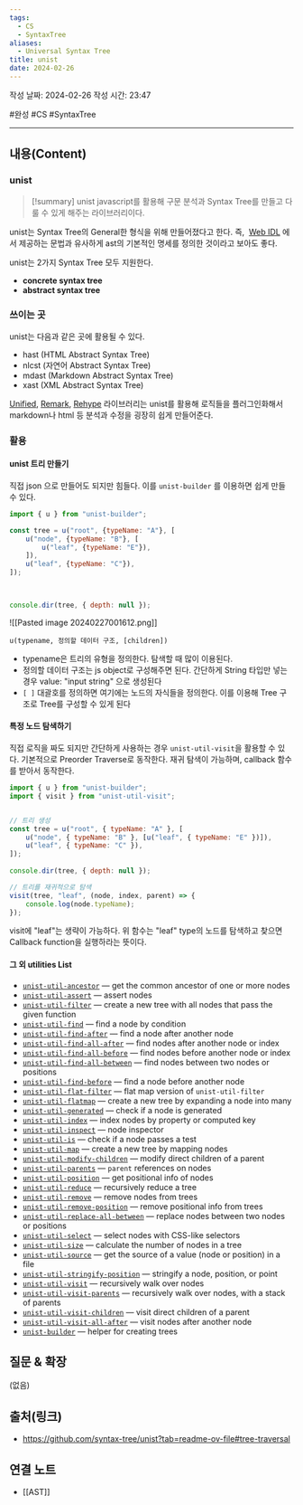 ```yaml
---
tags:
  - CS
  - SyntaxTree
aliases:
  - Universal Syntax Tree
title: unist
date: 2024-02-26
---
```

작성 날짜: 2024-02-26
작성 시간: 23:47

#완성 #CS #SyntaxTree 

----
## 내용(Content)
### unist
>[!summary] unist
>javascript를 활용해 구문 분석과 Syntax Tree를 만들고 다룰 수 있게 해주는 라이브러리이다.

unist는  Syntax Tree의 General한 형식을 위해 만들어졌다고 한다. 즉,  [Web IDL](https://webidl.spec.whatwg.org/) 에서 제공하는 문법과 유사하게 ast의 기본적인 명세를 정의한 것이라고 보아도 좋다.

unist는 2가지 Syntax Tree 모두 지원한다.

- **concrete syntax tree**
- **abstract syntax tree**

### 쓰이는 곳
unist는 다음과 같은 곳에 활용될 수 있다.

- hast (HTML Abstract Syntax Tree)
- nlcst (자연어 Abstract Syntax Tree)
- mdast (Markdown Abstract Syntax Tree)
- xast (XML Abstract Syntax Tree)

 [Unified](https://github.com/unifiedjs/unified), [Remark](https://github.com/remarkjs/remark), [Rehype](https://github.com/remarkjs/remark) 라이브러리는 unist를 활용해 로직들을 플러그인화해서 markdown나 html 등 분석과 수정을 굉장히 쉽게 만들어준다.

### 활용
#### unist 트리 만들기

직접 json 으로 만들어도 되지만 힘들다. 이를 `unist-builder` 를 이용하면 쉽게 만들 수 있다.

```js
import { u } from "unist-builder";

const tree = u("root", {typeName: "A"}, [
    u("node", {typeName: "B"}, [
        u("leaf", {typeName: "E"}),
    ]),
    u("leaf", {typeName: "C"}),
]);

  

console.dir(tree, { depth: null });
```

![[Pasted image 20240227001612.png]]

`u(typename, 정의할 데이터 구조, [children])`

- typename은 트리의 유형을 정의한다. 탐색할 때 많이 이용된다.
- 정의할 데이터 구조는 js object로 구성해주면 된다. 간단하게 String 타입만 넣는 경우 value: "input string" 으로 생성된다
- `[ ]` 대괄호를 정의하면 여기에는 노드의 자식들을 정의한다. 이를 이용해 Tree 구조로 Tree를 구성할 수 있게 된다

#### 특정 노드 탐색하기

직접 로직을 짜도 되지만 간단하게 사용하는 경우 `unist-util-visit`을 활용할 수 있다. 기본적으로 Preorder Traverse로 동작한다. 재귀 탐색이 가능하며, callback 함수를 받아서 동작한다.

```js
import { u } from "unist-builder";
import { visit } from "unist-util-visit";


// 트리 생성
const tree = u("root", { typeName: "A" }, [
    u("node", { typeName: "B" }, [u("leaf", { typeName: "E" })]),
    u("leaf", { typeName: "C" }),
]);
  
console.dir(tree, { depth: null });

// 트리를 재귀적으로 탐색
visit(tree, "leaf", (node, index, parent) => {
    console.log(node.typeName);
});
```

visit에 "leaf"는 생략이 가능하다.  위 함수는 "leaf" type의 노드를 탐색하고 찾으면 Callback function을 실행하라는 뜻이다.


#### 그 외 utilities List

- [`unist-util-ancestor`](https://github.com/gorango/unist-util-ancestor) — get the common ancestor of one or more nodes
- [`unist-util-assert`](https://github.com/syntax-tree/unist-util-assert) — assert nodes
- [`unist-util-filter`](https://github.com/syntax-tree/unist-util-filter) — create a new tree with all nodes that pass the given function
- [`unist-util-find`](https://github.com/blahah/unist-util-find) — find a node by condition
- [`unist-util-find-after`](https://github.com/syntax-tree/unist-util-find-after) — find a node after another node
- [`unist-util-find-all-after`](https://github.com/syntax-tree/unist-util-find-all-after) — find nodes after another node or index
- [`unist-util-find-all-before`](https://github.com/syntax-tree/unist-util-find-all-before) — find nodes before another node or index
- [`unist-util-find-all-between`](https://github.com/mrzmmr/unist-util-find-all-between) — find nodes between two nodes or positions
- [`unist-util-find-before`](https://github.com/syntax-tree/unist-util-find-before) — find a node before another node
- [`unist-util-flat-filter`](https://github.com/unicorn-utterances/unist-util-flat-filter) — flat map version of `unist-util-filter`
- [`unist-util-flatmap`](https://gitlab.com/staltz/unist-util-flatmap) — create a new tree by expanding a node into many
- [`unist-util-generated`](https://github.com/syntax-tree/unist-util-generated) — check if a node is generated
- [`unist-util-index`](https://github.com/syntax-tree/unist-util-index) — index nodes by property or computed key
- [`unist-util-inspect`](https://github.com/syntax-tree/unist-util-inspect) — node inspector
- [`unist-util-is`](https://github.com/syntax-tree/unist-util-is) — check if a node passes a test
- [`unist-util-map`](https://github.com/syntax-tree/unist-util-map) — create a new tree by mapping nodes
- [`unist-util-modify-children`](https://github.com/syntax-tree/unist-util-modify-children) — modify direct children of a parent
- [`unist-util-parents`](https://github.com/syntax-tree/unist-util-parents) — `parent` references on nodes
- [`unist-util-position`](https://github.com/syntax-tree/unist-util-position) — get positional info of nodes
- [`unist-util-reduce`](https://github.com/GenerousLabs/unist-util-reduce) — recursively reduce a tree
- [`unist-util-remove`](https://github.com/syntax-tree/unist-util-remove) — remove nodes from trees
- [`unist-util-remove-position`](https://github.com/syntax-tree/unist-util-remove-position) — remove positional info from trees
- [`unist-util-replace-all-between`](https://github.com/unicorn-utterances/unist-util-replace-all-between) — replace nodes between two nodes or positions
- [`unist-util-select`](https://github.com/syntax-tree/unist-util-select) — select nodes with CSS-like selectors
- [`unist-util-size`](https://github.com/syntax-tree/unist-util-size) — calculate the number of nodes in a tree
- [`unist-util-source`](https://github.com/syntax-tree/unist-util-source) — get the source of a value (node or position) in a file
- [`unist-util-stringify-position`](https://github.com/syntax-tree/unist-util-stringify-position) — stringify a node, position, or point
- [`unist-util-visit`](https://github.com/syntax-tree/unist-util-visit) — recursively walk over nodes
- [`unist-util-visit-parents`](https://github.com/syntax-tree/unist-util-visit-parents) — recursively walk over nodes, with a stack of parents
- [`unist-util-visit-children`](https://github.com/syntax-tree/unist-util-visit-children) — visit direct children of a parent
- [`unist-util-visit-all-after`](https://github.com/mrzmmr/unist-util-visit-all-after) — visit nodes after another node
- [`unist-builder`](https://github.com/syntax-tree/unist-builder) — helper for creating trees
## 질문 & 확장

(없음)

## 출처(링크)
- https://github.com/syntax-tree/unist?tab=readme-ov-file#tree-traversal

## 연결 노트
- [[AST]]







